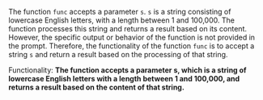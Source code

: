 The function `func` accepts a parameter `s`. `s` is a string consisting of lowercase English letters, with a length between 1 and 100,000. The function processes this string and returns a result based on its content. However, the specific output or behavior of the function is not provided in the prompt. Therefore, the functionality of the function `func` is to accept a string `s` and return a result based on the processing of that string.

Functionality: **The function accepts a parameter s, which is a string of lowercase English letters with a length between 1 and 100,000, and returns a result based on the content of that string.**